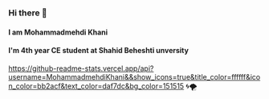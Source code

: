 ### Hi there 👋
#### I am Mohammadmehdi Khani
#### I'm 4th year CE student at Shahid Beheshti unversity
https://github-readme-stats.vercel.app/api?username=MohammadmehdiKhani&&show_icons=true&title_color=ffffff&icon_color=bb2acf&text_color=daf7dc&bg_color=151515
🌀🌪
<!--
**MohammadmehdiKhani/MohammadmehdiKhani** is a ✨ _special_ ✨ repository because its `README.md` (this file) appears on your GitHub profile.

Here are some ideas to get you started:

- 🔭 I’m currently working on ...
- 🌱 I’m currently learning ...
- 👯 I’m looking to collaborate on ...
- 🤔 I’m looking for help with ...
- 💬 Ask me about ...
- 📫 How to reach me: ...
- 😄 Pronouns: ...
- ⚡ Fun fact: ...
-->
